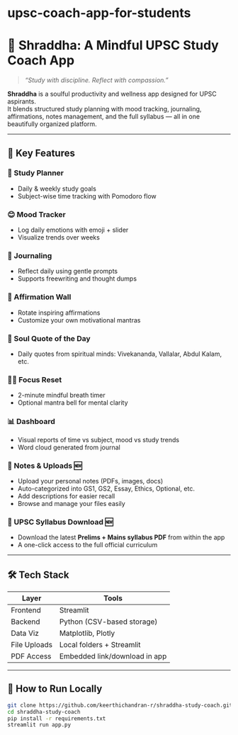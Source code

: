 # upsc-coach-app-for-students
# 🌸 Shraddha: A Mindful UPSC Study Coach App

> *“Study with discipline. Reflect with compassion.”*

**Shraddha** is a soulful productivity and wellness app designed for UPSC aspirants.  
It blends structured study planning with mood tracking, journaling, affirmations, notes management, and the full syllabus — all in one beautifully organized platform.

---

## 🌟 Key Features

### 📆 Study Planner
- Daily & weekly study goals
- Subject-wise time tracking with Pomodoro flow

### 😊 Mood Tracker
- Log daily emotions with emoji + slider
- Visualize trends over weeks

### 📖 Journaling
- Reflect daily using gentle prompts
- Supports freewriting and thought dumps

### 💬 Affirmation Wall
- Rotate inspiring affirmations
- Customize your own motivational mantras

### 🌱 Soul Quote of the Day
- Daily quotes from spiritual minds: Vivekananda, Vallalar, Abdul Kalam, etc.

### 🧘‍♀️ Focus Reset
- 2-minute mindful breath timer
- Optional mantra bell for mental clarity

### 📊 Dashboard
- Visual reports of time vs subject, mood vs study trends
- Word cloud generated from journal

### 📂 Notes & Uploads 🆕
- Upload your personal notes (PDFs, images, docs)
- Auto-categorized into GS1, GS2, Essay, Ethics, Optional, etc.
- Add descriptions for easier recall
- Browse and manage your files easily

### 📜 UPSC Syllabus Download 🆕
- Download the latest **Prelims + Mains syllabus PDF** from within the app
- A one-click access to the full official curriculum

---

## 🛠 Tech Stack

| Layer         | Tools              |
|---------------|--------------------|
| Frontend      | Streamlit          |
| Backend       | Python (CSV-based storage) |
| Data Viz      | Matplotlib, Plotly |
| File Uploads  | Local folders + Streamlit |
| PDF Access    | Embedded link/download in app |

---

## 🚀 How to Run Locally

```bash
git clone https://github.com/keerthichandran-r/shraddha-study-coach.git
cd shraddha-study-coach
pip install -r requirements.txt
streamlit run app.py

